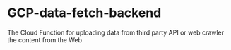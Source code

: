 # GCP-data-fetch-backend
The Cloud Function for uploading data from third party API or web crawler  the content from the Web
